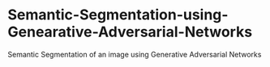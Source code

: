 # Semantic-Segmentation-using-Genearative-Adversarial-Networks
Semantic Segmentation of an image using Generative Adversarial Networks
